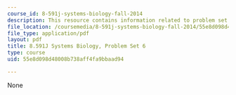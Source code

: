 ```yaml
---
course_id: 8-591j-systems-biology-fall-2014
description: This resource contains information related to problem set 6.
file_location: /coursemedia/8-591j-systems-biology-fall-2014/55e8d098d48008b738aff4fa9bbaad94_MIT8_591JF14_ProblemSet6.pdf
file_type: application/pdf
layout: pdf
title: 8.591J Systems Biology, Problem Set 6
type: course
uid: 55e8d098d48008b738aff4fa9bbaad94

---
```

None